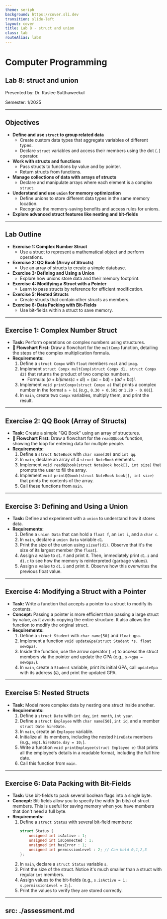 ```yaml
---
theme: seriph
background: https://cover.sli.dev
transition: slide-left
layout: cover
title: Lab 8 - struct and union
class: lab
routeAlias: lab8
---
```


# Computer Programming
## Lab 8: struct and union

Presented by: Dr. Ruslee Sutthaweekul

Semester: 1/2025

---

## Objectives

*   **Define and use `struct` to group related data**
    *   Create custom data types that aggregate variables of different types.
    *   Declare `struct` variables and access their members using the dot (`.`) operator.
*   **Work with structs and functions**
    *   Pass structs to functions by value and by pointer.
    *   Return structs from functions.
*   **Manage collections of data with arrays of structs**
    *   Declare and manipulate arrays where each element is a complex `struct`.
*   **Understand and use `union` for memory optimization**
    *   Define unions to store different data types in the same memory location.
    *   Recognize the memory-saving benefits and access rules for unions.
*   **Explore advanced struct features like nesting and bit-fields**

---

## Lab Outline

*   **Exercise 1: Complex Number Struct**
    *   Use a struct to represent a mathematical object and perform operations.
*   **Exercise 2: QQ Book (Array of Structs)**
    *   Use an array of structs to create a simple database.
*   **Exercise 3: Defining and Using a Union**
    *   Explore how unions store data and their memory footprint.
*   **Exercise 4: Modifying a Struct with a Pointer**
    *   Learn to pass structs by reference for efficient modification.
*   **Exercise 5: Nested Structs**
    *   Create structs that contain other structs as members.
*   **Exercise 6: Data Packing with Bit-Fields**
    *   Use bit-fields within a struct to save memory.

---

## Exercise 1: Complex Number Struct

*   **Task:** Perform operations on complex numbers using structures.
*   **📝 Flowchart First:** Draw a flowchart for the `multComp` function, detailing the steps of the complex multiplication formula.
*   **Requirements:**
    1.  Define a `struct Compx` with `float` members `real` and `imag`.
    2.  Implement `struct Compx multComp(struct Compx d1, struct Compx d2)` that returns the product of two complex numbers.
        *   Formula: $(a + bi) 	imes (c + di) = (ac - bd) + (ad + bc)i$.
    3.  Implement `void printCompx(struct Compx a)` that prints a complex number in the format `a + bi` (e.g., `0.30 + 0.50i` or `1.20 - 0.80i`).
    4.  In `main`, create two `Compx` variables, multiply them, and print the result.

---

## Exercise 2: QQ Book (Array of Structs)

*   **Task:** Create a simple "QQ Book" using an array of structures.
*   **📝 Flowchart First:** Draw a flowchart for the `readQQbook` function, showing the loop for entering data for multiple people.
*   **Requirements:**
    1.  Define a `struct NoteBook` with `char name[30]` and `int qq`.
    2.  In `main`, declare an array of 4 `struct NoteBook` elements.
    3.  Implement `void readQQbook(struct NoteBook book[], int size)` that prompts the user to fill the array.
    4.  Implement `void printQQbook(struct NoteBook book[], int size)` that prints the contents of the array.
    5.  Call these functions from `main`.

---

## Exercise 3: Defining and Using a Union

*   **Task:** Define and experiment with a `union` to understand how it stores data.
*   **Requirements:**
    1.  Define a `union Data` that can hold a `float f`, an `int i`, and a `char c`.
    2.  In `main`, declare a `union Data` variable `d1`.
    3.  Print the size of the union using `sizeof(d1)`. Observe that it's the size of its largest member (the `float`).
    4.  Assign a value to `d1.f` and print it. Then, immediately print `d1.i` and `d1.c` to see how the memory is reinterpreted (garbage values).
    5.  Assign a value to `d1.i` and print it. Observe how this overwrites the previous float value.

---

## Exercise 4: Modifying a Struct with a Pointer

*   **Task:** Write a function that accepts a pointer to a struct to modify its contents.
*   **Concept:** Passing a pointer is more efficient than passing a large struct by value, as it avoids copying the entire structure. It also allows the function to modify the original struct.
*   **Requirements:**
    1.  Define a `struct Student` with `char name[50]` and `float gpa`.
    2.  Implement a function `void updateGpa(struct Student *s, float newGpa)`.
    3.  Inside the function, use the arrow operator (`->`) to access the struct members via the pointer and update the GPA (e.g., `s->gpa = newGpa;`).
    4.  In `main`, create a `Student` variable, print its initial GPA, call `updateGpa` with its address (`&`), and print the updated GPA.

---

## Exercise 5: Nested Structs

*   **Task:** Model more complex data by nesting one struct inside another.
*   **Requirements:**
    1.  Define a `struct Date` with `int day`, `int month`, `int year`.
    2.  Define a `struct Employee` with `char name[50]`, `int id`, and a member `struct Date hireDate`.
    3.  In `main`, create an `Employee` variable.
    4.  Initialize all its members, including the nested `hireDate` members (e.g., `emp1.hireDate.day = 10;`).
    5.  Write a function `void printEmployee(struct Employee e)` that prints all the employee's details in a readable format, including the full hire date.
    6.  Call this function from `main`.

---

## Exercise 6: Data Packing with Bit-Fields

*   **Task:** Use bit-fields to pack several boolean flags into a single byte.
*   **Concept:** Bit-fields allow you to specify the width (in bits) of struct members. This is useful for saving memory when you have members that don't need a full byte.
*   **Requirements:**
    1.  Define a `struct Status` with several bit-field members:
        ```c
        struct Status {
            unsigned int isActive : 1;
            unsigned int isConnected : 1;
            unsigned int hasError : 1;
            unsigned int permissionLevel : 2; // Can hold 0,1,2,3
        };
        ```
    2.  In `main`, declare a `struct Status` variable `s`.
    3.  Print the size of the struct. Notice it's much smaller than a struct with regular `int` members.
    4.  Assign values to the bit-fields (e.g., `s.isActive = 1; s.permissionLevel = 2;`).
    5.  Print the values to verify they are stored correctly.

---
src: ./assessment.md
---
